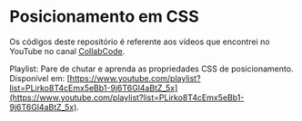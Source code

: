 # Posicionamento em CSS 

Os códigos deste repositório é referente aos vídeos que encontrei no YouTube no canal [CollabCode](https://www.youtube.com/channel/UCVheRLgrk7bOAByaQ0IVolg).

Playlist: Pare de chutar e aprenda as propriedades CSS de posicionamento. Disponível em: [https://www.youtube.com/playlist?list=PLirko8T4cEmx5eBb1-9j6T6Gl4aBtZ_5x](https://www.youtube.com/playlist?list=PLirko8T4cEmx5eBb1-9j6T6Gl4aBtZ_5x).